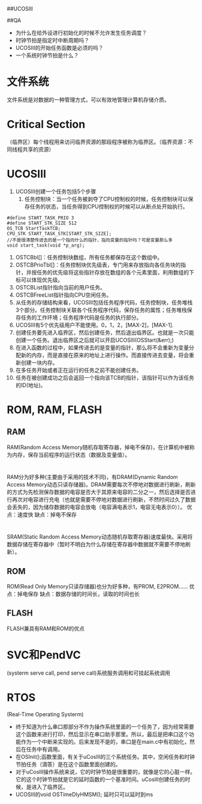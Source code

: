 ##UCOSIII

##QA

- 为什么在给外设进行初始化的时候不允许发生任务调度？
- 时钟节拍是指定时中断周期吗？
- UCOSIII的开始任务函数是必须的吗？
- 一个系统时钟节拍是什么？



# 文件系统

文件系统是对数据的一种管理方式，可以有效地管理计算机存储介质。

# Critical Section

（临界区）每个线程用来访问临界资源的那段程序被称为临界区。（临界资源：不同线程共享的资源）

# UCOSIII

1. UCOSIII创建一个任务包括5个步骤
   1. 任务控制块：当一个任务被剥夺了CPU控制权的时候，任务控制块可以保存任务的状态，当任务得到CPU控制权的时候可以从断点处开始执行。

```
#define START_TASK_PRIO 3
#define START_STK_SIZE 512
OS_TCB StartTaskTCB;
CPU_STK START_TASK_STK[START_STK_SIZE];
//不是很清楚传进去的是一个指向什么的指针，指向变量的指针吗？可是变量那么多
void start_task(void *p_arg);
```

1. OSTCBbl[]：任务控制块数组，所有任务都保存在这个数组中。
2. OSTCBPrioTbl[]：任务控制块优先级表，专门用来存放指向各任务块的指针，并按任务的优先级将这些指针存放在数组的各个元素里面，利用数组的下标可以体现优先级。
3. OSTCBList指针指向当前的用户任务。
4. OSTCBFreeList指针指向CPU空闲任务。
5. 从任务的存储结构来看，UCOSIII包括任务程序代码，任务控制块，任务堆栈3个部分。任务控制块关联各个任务程序代码，保存任务的属性；任务堆栈保存任务的工作环境；任务程序代码是任务的执行部分。
6. UCOSIII有5个优先级用户不能使用。0，1，2，[MAX-2]，[MAX-1].
7. 创建任务要先进入临界区，然后创建任务，然后退出临界区。也就是一次只能创建一个任务。退出临界区之后就可以开启UCOSIII(OSStart(&err);)
8. 在进入函数的过程中，如果传进去的是变量的指针，那么将不会重新为变量分配新的内存，而是直接在原来的地址上进行操作。而直接传进去变量，将会重新创建一块内存。
9. 在多任务开始或者正在运行的任务之前不能创建任务。
10. 任务在被创建成功之后会返回一个指向该TCB的指针，该指针可以作为该任务的ID(地址)。

# ROM, RAM, FLASH

## RAM

RAM(Random Access Memory随机存取寄存器，掉电不保存)，在计算机中被称为内存，保存当前程序的运行状态（数据及变量值）。

# 

RAM分为好多种(主要由于采用的技术不同)，有DRAM(Dynamic Random Access Memory动态只读存储器)。DRAM需要每次不停地对数据进行刷新，刷新的方式为先检测保存数据的电容是否大于其原来电容的二分之一，然后选择是否进行再次对电容进行充电（也就是需要不停地对数据进行刷新，不然时间过久了数据会丢失的，因为储存数据的电容会放电（电容满电表示1，电容无电表示0））。 优点：速度快 缺点：掉电不保存

# 

SRAM(Static Random Access Memory动态随机存取寄存器)速度最快。采用将数据存储在寄存器中（暂时不明白为什么存储在寄存器中数据就不需要不停地刷新）。

## ROM

ROM(Read Only Memory只读存储器)也分为好多种，有PROM, E2PROM…… 优点：掉电保存 缺点：数据存储的时间长，读取的时间也长

## FLASH

FLASH兼具有RAM和ROM的优点

# SVC和PendVC

(systerm serve call, pend serve call)系统服务调用和可挂起系统调用

# RTOS

(Real-Time Operating Systerm)



- 终于知道为什么串口那部分不作为操作系统里面的一个任务了，因为经常需要这个函数来进行打印，然后显示在串口助手那里。所以，最后是把串口这个功能作为一个中断来实现的。后来发现不是的，串口是在main.c中有初始化，然后在任务中有调用。
- 在OSInit();函数里面，有关于uCosIII的三个系统任务。其中，空闲任务和时钟节拍任务（滴答）是在这个函数里面创建的。
- 对于uCosIII操作系统来说，它的时钟节拍是很重要的，就像是它的心脏一样。它的这个时钟节拍就是它的延时函数的一个基准时间。uCosIII创建任务的时候，是进入了临界区。
- UCOSIII的void OSTimeDlyHMSM(); 延时只可以延时到ms